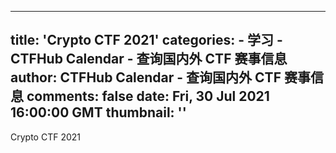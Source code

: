 
---
title: 'Crypto CTF 2021'
categories: 
    - 学习
    - CTFHub Calendar - 查询国内外 CTF 赛事信息
author: CTFHub Calendar - 查询国内外 CTF 赛事信息
comments: false
date: Fri, 30 Jul 2021 16:00:00 GMT
thumbnail: ''
---

<div>   
Crypto CTF 2021  
</div>
            